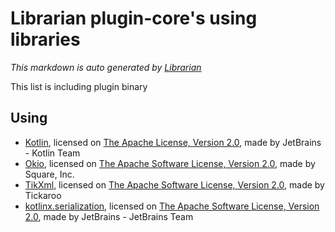 # Librarian plugin-core's using libraries
*This markdown is auto generated by [Librarian](https://github.com/MeilCli/Librarian)*

This list is including plugin binary

## Using
- [Kotlin](https://kotlinlang.org/), licensed on [The Apache License, Version 2.0](http://www.apache.org/licenses/LICENSE-2.0.txt), made by JetBrains - Kotlin Team
- [Okio](https://github.com/square/okio/), licensed on [The Apache Software License, Version 2.0](http://www.apache.org/licenses/LICENSE-2.0.txt), made by Square, Inc.
- [TikXml](https://github.com/Tickaroo/tikxml), licensed on [The Apache Software License, Version 2.0](http://www.apache.org/licenses/LICENSE-2.0.txt), made by Tickaroo
- [kotlinx.serialization](https://github.com/Kotlin/kotlinx.serialization), licensed on [The Apache Software License, Version 2.0](http://www.apache.org/licenses/LICENSE-2.0.txt), made by JetBrains - JetBrains Team
